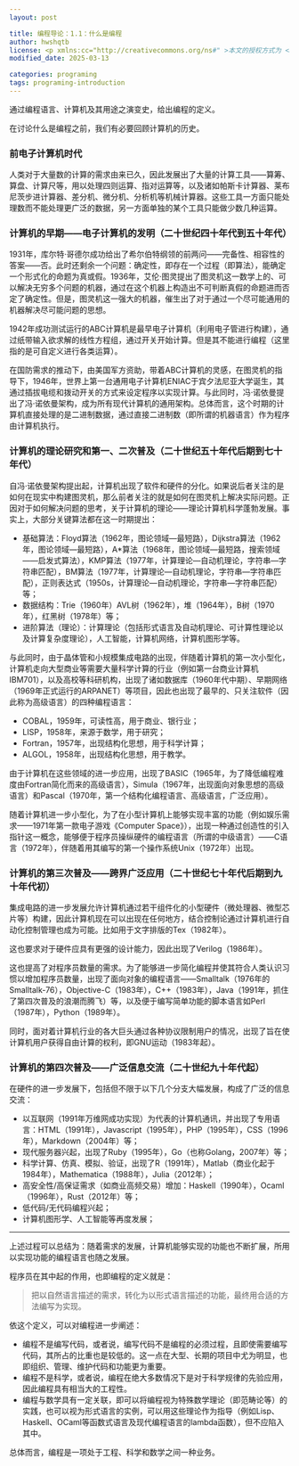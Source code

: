```yaml
---
layout: post

title: 编程导论：1.1：什么是编程
author: hwshqtb
license: <p xmlns:cc="http://creativecommons.org/ns#" >本文的授权方式为 <a href="https://creativecommons.org/licenses/by/4.0/?ref=chooser-v1" target="_blank" rel="license noopener noreferrer" style="display:inline-block;">Creative Commons Attribution 4.0 International<img style="height:22px!important;margin-left:3px;vertical-align:text-bottom;" src="https://mirrors.creativecommons.org/presskit/icons/cc.svg?ref=chooser-v1" alt=""><img style="height:22px!important;margin-left:3px;vertical-align:text-bottom;" src="https://mirrors.creativecommons.org/presskit/icons/by.svg?ref=chooser-v1" alt=""></a></p>
modified_date: 2025-03-13

categories: programing
tags: programing-introduction
---
```

通过编程语言、计算机及其用途之演变史，给出编程的定义。
<!--excerpt-->

在讨论什么是编程之前，我们有必要回顾计算机的历史。

### 前电子计算机时代
人类对于大量数的计算的需求由来已久，因此发展出了大量的计算工具——算筹、算盘、计算尺等，用以处理四则运算、指对运算等，以及诸如帕斯卡计算器、莱布尼茨步进计算器、差分机、微分机、分析机等机械计算器。这些工具一方面只能处理数而不能处理更广泛的数据，另一方面单独的某个工具只能做少数几种运算。

### 计算机的早期——电子计算机的发明（二十世纪四十年代到五十年代）
1931年，库尔特·哥德尔成功给出了希尔伯特纲领的前两问——完备性、相容性的答案——否。此时还剩余一个问题：确定性，即存在一个过程（即算法），能确定一个形式化的命题为真或假。1936年，艾伦·图灵提出了图灵机这一数学上的、可以解决无穷多个问题的机器，通过在这个机器上构造出不可判断真假的命题进而否定了确定性。但是，图灵机这一强大的机器，催生出了对于通过一个尽可能通用的机器解决尽可能问题的思想。

1942年成功测试运行的ABC计算机是最早电子计算机（利用电子管进行构建），通过纸带输入欲求解的线性方程组，通过开关开始计算。但是其不能进行编程（这里指的是可自定义进行各类运算）。

在国防需求的推动下，由美国军方资助，带着ABC计算机的灵感，在图灵机的指导下，1946年，世界上第一台通用电子计算机ENIAC于宾夕法尼亚大学诞生，其通过插拔电缆和拨动开关的方式来设定程序以实现计算。与此同时，冯·诺依曼提出了冯·诺依曼架构，成为所有现代计算机的通用架构。总体而言，这个时期的计算机直接处理的是二进制数据，通过直接二进制数（即所谓的机器语言）作为程序由计算机执行。

### 计算机的理论研究和第一、二次普及（二十世纪五十年代后期到七十年代）
自冯·诺依曼架构提出起，计算机出现了软件和硬件的分化。如果说后者关注的是如何在现实中构建图灵机，那么前者关注的就是如何在图灵机上解决实际问题。正因对于如何解决问题的思考，关于计算机的理论——理论计算机科学蓬勃发展。事实上，大部分关键算法都在这一时期提出：
- 基础算法：Floyd算法（1962年，图论领域—最短路），Dijkstra算法（1962年，图论领域—最短路），A*算法（1968年，图论领域—最短路，搜索领域——启发式算法），KMP算法（1977年，计算理论—自动机理论，字符串—字符串匹配），BM算法（1977年，计算理论—自动机理论，字符串—字符串匹配），正则表达式（1950s，计算理论—自动机理论，字符串—字符串匹配）等；
- 数据结构：Trie（1960年）AVL树（1962年），堆（1964年），B树（1970年），红黑树（1978年）等；
- 进阶算法（理论）：计算理论（包括形式语言及自动机理论、可计算性理论以及计算复杂度理论），人工智能，计算机网络，计算机图形学等。

与此同时，由于晶体管和小规模集成电路的出现，伴随着计算机的第一次小型化，计算机走向大型商业等需要大量科学计算的行业（例如第一台商业计算机IBM701），以及高校等科研机构，出现了诸如数据库（1960年代中期）、早期网络（1969年正式运行的ARPANET）等项目，因此也出现了最早的、只关注软件（因此称为高级语言）的四种编程语言：
- COBAL，1959年，可读性高，用于商业、银行业；
- LISP，1958年，来源于数学，用于研究；
- Fortran，1957年，出现结构化思想，用于科学计算；
- ALGOL，1958年，出现结构化思想，用于教学。

由于计算机在这些领域的进一步应用，出现了BASIC（1965年，为了降低编程难度由Fortran简化而来的高级语言），Simula（1967年，出现面向对象思想的高级语言）和Pascal（1970年，第一个结构化编程语言、高级语言，广泛应用）。

随着计算机进一步小型化，为了在小型计算机上能够实现丰富的功能（例如娱乐需求——1971年第一款电子游戏《Computer Space》），出现一种通过创造性的引入指针这一概念，能够便于程序员操纵硬件的编程语言（所谓的中级语言）——C语言（1972年），伴随着用其编写的第一个操作系统Unix（1972年）出现。

### 计算机的第三次普及——跨界广泛应用（二十世纪七十年代后期到九十年代初）
集成电路的进一步发展允许计算机通过若干组件化的小型硬件（微处理器、微型芯片等）构建，因此计算机现在可以出现在任何地方，结合控制论通过计算机进行自动化控制管理也成为可能。比如用于文字排版的Tex（1982年）。

这也要求对于硬件应具有更强的设计能力，因此出现了Verilog（1986年）。

这也提高了对程序员数量的需求。为了能够进一步简化编程并使其符合人类认识习惯以增加程序员数量，出现了面向对象的编程语言——Smalltalk（1976年的Smalltalk-76），Objective-C（1983年），C++（1983年），Java（1991年，抓住了第四次普及的浪潮而腾飞）等，以及便于编写简单功能的脚本语言如Perl（1987年），Python（1989年）。

同时，面对着计算机行业的各大巨头通过各种协议限制用户的情况，出现了旨在使计算机用户获得自由计算的权利，即GNU运动（1983年起）。

### 计算机的第四次普及——广泛信息交流（二十世纪九十年代起）
在硬件的进一步发展下，包括但不限于以下几个分支大幅发展，构成了广泛的信息交流：
- 以互联网（1991年万维网成功实现）为代表的计算机通讯，并出现了专用语言：HTML（1991年），Javascript（1995年），PHP（1995年），CSS（1996年），Markdown（2004年）等；
- 现代服务器兴起，出现了Ruby（1995年），Go（也称Golang，2007年）等；
- 科学计算、仿真、模拟、验证，出现了R（1991年），Matlab（商业化起于1984年），Mathematica（1988年），Julia（2012年）；
- 高安全性/高保证需求（如商业高频交易）增加：Haskell（1990年），Ocaml（1996年），Rust（2012年）等；
- 低代码/无代码编程兴起；
- 计算机图形学、人工智能等再度发展；

----
上述过程可以总结为：随着需求的发展，计算机能够实现的功能也不断扩展，所用以实现功能的编程语言也随之发展。

程序员在其中起的作用，也即编程的定义就是：
> 把以自然语言描述的需求，转化为以形式语言描述的功能，最终用合适的方法编写为实现。

依这个定义，可以对编程进一步阐述：
- 编程不是编写代码，或者说，编写代码不是编程的必须过程，且即使需要编写代码，其所占的比重也是较低的。这一点在大型、长期的项目中尤为明显，也即组织、管理、维护代码和功能更为重要。
- 编程不是科学，或者说，编程在绝大多数情况下是对于科学规律的先验应用，因此编程具有相当大的工程性。
- 编程与数学具有一定关联，即可以将编程视为特殊数学理论（即范畴论等）的实践，也可以视为形式语言的实例，可以用这些理论作为指导（例如Lisp、Haskell、OCaml等函数式语言及现代编程语言的lambda函数），但不应陷入其中。

总体而言，编程是一项处于工程、科学和数学之间一种业务。